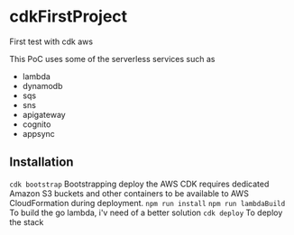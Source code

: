 # cdkFirstProject
First test with cdk aws

This PoC uses some of the serverless services such as
- lambda
- dynamodb
- sqs
- sns
- apigateway
- cognito
- appsync

## Installation
```cdk bootstrap```
Bootstrapping deploy the AWS CDK requires dedicated Amazon S3 buckets and other containers to be available to AWS CloudFormation during deployment.
```npm run install```
```npm run lambdaBuild```
To build the go lambda, i'v need of a better solution
```cdk deploy```
To deploy the stack